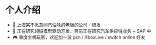 # 个人介绍

- 🔭 上海某不愿意闻汽油味的老板的公司 - 研发
- 🌱 正在研究领域模型驱动开发，目前正在研究汽车供应链业务 + SAP 中
- 🎮 重度主机玩家，欢迎加一波 psn / XboxLive / switch online 好友
